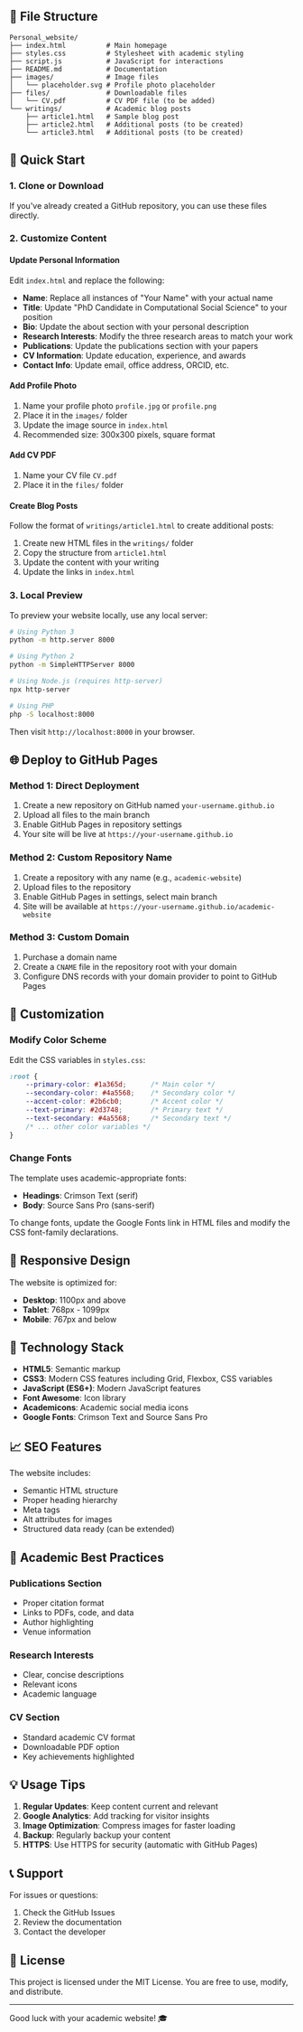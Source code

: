 ## 📁 File Structure

```
Personal_website/
├── index.html          # Main homepage
├── styles.css          # Stylesheet with academic styling
├── script.js           # JavaScript for interactions
├── README.md           # Documentation
├── images/             # Image files
│   └── placeholder.svg # Profile photo placeholder
├── files/              # Downloadable files
│   └── CV.pdf          # CV PDF file (to be added)
└── writings/           # Academic blog posts
    ├── article1.html   # Sample blog post
    ├── article2.html   # Additional posts (to be created)
    └── article3.html   # Additional posts (to be created)
```

## 🚀 Quick Start

### 1. Clone or Download

If you've already created a GitHub repository, you can use these files directly.

### 2. Customize Content

#### Update Personal Information

Edit `index.html` and replace the following:

- **Name**: Replace all instances of "Your Name" with your actual name
- **Title**: Update "PhD Candidate in Computational Social Science" to your position
- **Bio**: Update the about section with your personal description
- **Research Interests**: Modify the three research areas to match your work
- **Publications**: Update the publications section with your papers
- **CV Information**: Update education, experience, and awards
- **Contact Info**: Update email, office address, ORCID, etc.

#### Add Profile Photo

1. Name your profile photo `profile.jpg` or `profile.png`
2. Place it in the `images/` folder
3. Update the image source in `index.html`
4. Recommended size: 300x300 pixels, square format

#### Add CV PDF

1. Name your CV file `CV.pdf`
2. Place it in the `files/` folder

#### Create Blog Posts

Follow the format of `writings/article1.html` to create additional posts:

1. Create new HTML files in the `writings/` folder
2. Copy the structure from `article1.html`
3. Update the content with your writing
4. Update the links in `index.html`

### 3. Local Preview

To preview your website locally, use any local server:

```bash
# Using Python 3
python -m http.server 8000

# Using Python 2
python -m SimpleHTTPServer 8000

# Using Node.js (requires http-server)
npx http-server

# Using PHP
php -S localhost:8000
```

Then visit `http://localhost:8000` in your browser.

## 🌐 Deploy to GitHub Pages

### Method 1: Direct Deployment

1. Create a new repository on GitHub named `your-username.github.io`
2. Upload all files to the main branch
3. Enable GitHub Pages in repository settings
4. Your site will be live at `https://your-username.github.io`

### Method 2: Custom Repository Name

1. Create a repository with any name (e.g., `academic-website`)
2. Upload files to the repository
3. Enable GitHub Pages in settings, select main branch
4. Site will be available at `https://your-username.github.io/academic-website`

### Method 3: Custom Domain

1. Purchase a domain name
2. Create a `CNAME` file in the repository root with your domain
3. Configure DNS records with your domain provider to point to GitHub Pages

## 🎨 Customization

### Modify Color Scheme

Edit the CSS variables in `styles.css`:

```css
:root {
    --primary-color: #1a365d;      /* Main color */
    --secondary-color: #4a5568;    /* Secondary color */
    --accent-color: #2b6cb0;       /* Accent color */
    --text-primary: #2d3748;       /* Primary text */
    --text-secondary: #4a5568;     /* Secondary text */
    /* ... other color variables */
}
```

### Change Fonts

The template uses academic-appropriate fonts:
- **Headings**: Crimson Text (serif)
- **Body**: Source Sans Pro (sans-serif)

To change fonts, update the Google Fonts link in HTML files and modify the CSS font-family declarations.

## 📱 Responsive Design

The website is optimized for:

- **Desktop**: 1100px and above
- **Tablet**: 768px - 1099px
- **Mobile**: 767px and below

## 🔧 Technology Stack

- **HTML5**: Semantic markup
- **CSS3**: Modern CSS features including Grid, Flexbox, CSS variables
- **JavaScript (ES6+)**: Modern JavaScript features
- **Font Awesome**: Icon library
- **Academicons**: Academic social media icons
- **Google Fonts**: Crimson Text and Source Sans Pro

## 📈 SEO Features

The website includes:

- Semantic HTML structure
- Proper heading hierarchy
- Meta tags
- Alt attributes for images
- Structured data ready (can be extended)

## 🤝 Academic Best Practices

### Publications Section
- Proper citation format
- Links to PDFs, code, and data
- Author highlighting
- Venue information

### Research Interests
- Clear, concise descriptions
- Relevant icons
- Academic language

### CV Section
- Standard academic CV format
- Downloadable PDF option
- Key achievements highlighted

## 💡 Usage Tips

1. **Regular Updates**: Keep content current and relevant
2. **Google Analytics**: Add tracking for visitor insights
3. **Image Optimization**: Compress images for faster loading
4. **Backup**: Regularly backup your content
5. **HTTPS**: Use HTTPS for security (automatic with GitHub Pages)

## 📞 Support

For issues or questions:

1. Check the GitHub Issues
2. Review the documentation
3. Contact the developer

## 📄 License

This project is licensed under the MIT License. You are free to use, modify, and distribute.

---

Good luck with your academic website! 🎓
